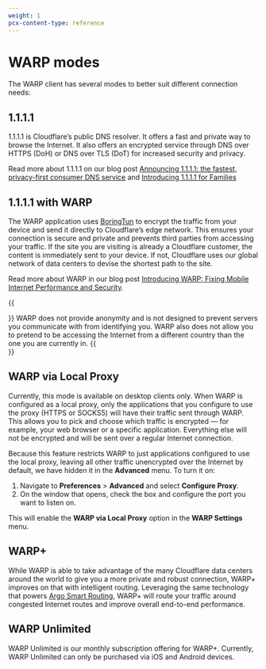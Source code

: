 ```yaml
---
weight: 1
pcx-content-type: reference
---
```


# WARP modes

The WARP client has several modes to better suit different connection needs:

## 1.1.1.1

1.1.1.1 is Cloudflare’s public DNS resolver. It offers a fast and private way to browse the Internet. It also offers an encrypted service through DNS over HTTPS (DoH) or DNS over TLS (DoT) for increased security and privacy.

Read more about 1.1.1.1 on our blog post [Announcing 1.1.1.1: the fastest, privacy-first consumer DNS service](https://blog.cloudflare.com/announcing-1111/) and [Introducing 1.1.1.1 for Families](https://blog.cloudflare.com/introducing-1-1-1-1-for-families/)

## 1.1.1.1 with WARP

The WARP application uses [BoringTun](https://blog.cloudflare.com/boringtun-userspace-wireguard-rust/) to encrypt the traffic from your device and send it directly to Cloudflare’s edge network. This ensures your connection is secure and private and prevents third parties from accessing your traffic. If the site you are visiting is already a Cloudflare customer, the content is immediately sent to your device. If not, Cloudflare uses our global network of data centers to devise the shortest path to the site.

Read more about WARP in our blog post [Introducing WARP: Fixing Mobile Internet Performance and Security](https://blog.cloudflare.com/1111-warp-better-vpn/).

{{<Aside type="warning" header="Warning">}}
 WARP does not provide anonymity and is not designed to prevent servers you communicate with from identifying you. WARP also does not allow you to pretend to be accessing the Internet from a different country than the one you are currently in.
{{</Aside>}}

## WARP via Local Proxy

Currently, this mode is available on desktop clients only. When WARP is configured as a local proxy, only the applications that you configure to use the proxy (HTTPS or SOCKS5) will have their traffic sent through WARP. This allows you to pick and choose which traffic is encrypted — for example, your web browser or a specific application. Everything else will not be encrypted and will be sent over a regular Internet connection.

Because this feature restricts WARP to just applications configured to use the local proxy, leaving all other traffic unencrypted over the Internet by default, we have hidden it in the **Advanced** menu. To turn it on:

1. Navigate to **Preferences** > **Advanced** and select **Configure Proxy**.
1. On the window that opens, check the box and configure the port you want to listen on.

This will enable the **WARP via Local Proxy** option in the **WARP Settings** menu.

## WARP+

While WARP is able to take advantage of the many Cloudflare data centers around the world to give you a more private and robust connection, WARP+ improves on that with intelligent routing. Leveraging the same technology that powers [Argo Smart Routing](https://www.cloudflare.com/products/argo-smart-routing/), WARP+ will route your traffic around congested Internet routes and improve overall end-to-end performance.

## WARP Unlimited

WARP Unlimited is our monthly subscription offering for WARP+. Currently, WARP Unlimited can only be purchased via iOS and Android devices.
